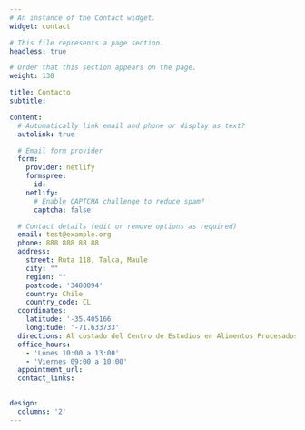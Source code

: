 ```yaml
---
# An instance of the Contact widget.
widget: contact

# This file represents a page section.
headless: true

# Order that this section appears on the page.
weight: 130

title: Contacto
subtitle:

content:
  # Automatically link email and phone or display as text?
  autolink: true

  # Email form provider
  form:
    provider: netlify
    formspree:
      id:
    netlify:
      # Enable CAPTCHA challenge to reduce spam?
      captcha: false

  # Contact details (edit or remove options as required)
  email: test@example.org
  phone: 888 888 88 88
  address:
    street: Ruta 118, Talca, Maule
    city: ""
    region: ""
    postcode: '3480094'
    country: Chile
    country_code: CL
  coordinates:
    latitude: '-35.405166'
    longitude: '-71.633733'
  directions: Al costado del Centro de Estudios en Alimentos Procesados (CEAP)
  office_hours:
    - 'Lunes 10:00 a 13:00'
    - 'Viernes 09:00 a 10:00'
  appointment_url:
  contact_links:
  

design:
  columns: '2'
---
```

